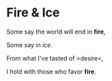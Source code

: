 # Fire & Ice

Some say the world will end in **fire**,

Some say in *ice*.

From what I've tasted of >desire<,

I hold with those who favor **fire**.
